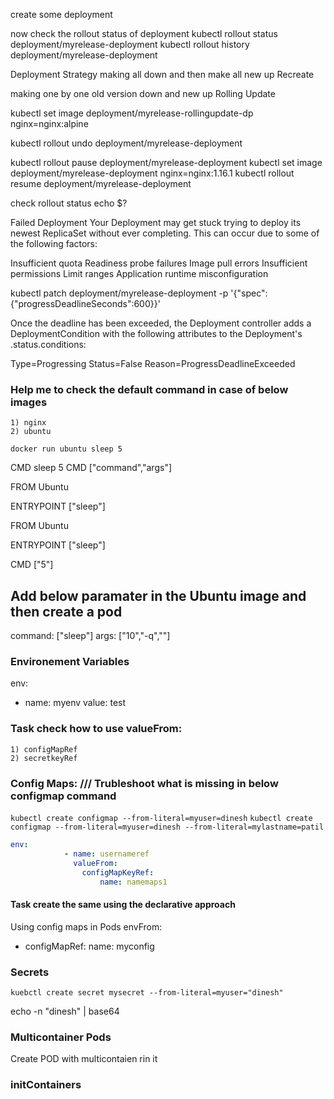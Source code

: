 create some deployment

now check the rollout status of deployment
kubectl rollout status deployment/myrelease-deployment
kubectl rollout history deployment/myrelease-deployment

Deployment Strategy
making all down and then make all new up
Recreate

making one by one old version down and new up
Rolling Update


kubectl set image deployment/myrelease-rollingupdate-dp nginx=nginx:alpine

kubectl rollout undo deployment/myrelease-deployment



kubectl rollout pause deployment/myrelease-deployment
kubectl set image deployment/myrelease-deployment nginx=nginx:1.16.1
kubectl rollout resume deployment/myrelease-deployment

check rollout status
echo $?


Failed Deployment 
Your Deployment may get stuck trying to deploy its newest ReplicaSet without ever completing. This can occur due to some of the following factors:

Insufficient quota
Readiness probe failures
Image pull errors
Insufficient permissions
Limit ranges
Application runtime misconfiguration


kubectl patch deployment/myrelease-deployment -p '{"spec":{"progressDeadlineSeconds":600}}'

Once the deadline has been exceeded, the Deployment controller adds a DeploymentCondition with the following attributes to the Deployment's .status.conditions:

Type=Progressing
Status=False
Reason=ProgressDeadlineExceeded


### Help me to check the default command in case of below images
    1) nginx
    2) ubuntu

`docker run ubuntu sleep 5`

CMD sleep 5
CMD ["command","args"]


FROM Ubuntu

ENTRYPOINT ["sleep"]


FROM Ubuntu

ENTRYPOINT ["sleep"]

CMD ["5"]


## Add below paramater in the Ubuntu image and then create a pod 
command: ["sleep"]
args: ["10","-q",""]

### Environement Variables
env:
 - name: myenv
   value: test
 





### Task check how to use valueFrom:
    1) configMapRef
    2) secretkeyRef

### Config Maps: /// Trubleshoot what is missing in below configmap command
`kubectl create configmap --from-literal=myuser=dinesh`
`kubectl create configmap --from-literal=myuser=dinesh --from-literal=mylastname=patil`
```yaml
env:
            - name: usernameref
              valueFrom:
                configMapKeyRef:
                    name: namemaps1
```


#### Task create the same using the declarative approach


Using config maps in Pods
envFrom:
 - configMapRef:
     name: myconfig


### Secrets
`kuebctl create secret mysecret --from-literal=myuser="dinesh"`

echo -n "dinesh" | base64



### Multicontainer Pods

Create POD with multicontaien rin it

### initContainers
 

